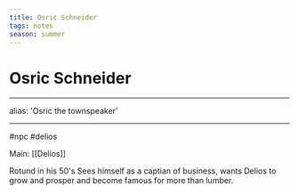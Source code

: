 ```yaml
---
title: Osric Schneider
tags: notes
season: summer
---
```

 
# Osric Schneider
---
alias: 'Osric the townspeaker'

---
#npc #delios 

Main: [[Delios]]

Rotund in his 50's
Sees himself as a captian of business, wants Delios to grow and prosper and become famous for more than lumber.
